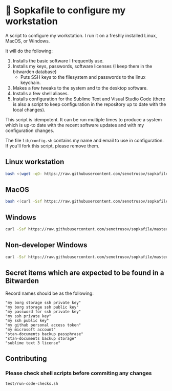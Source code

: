 # 🚞 Sopkafile to configure my workstation

A script to configure my workstation. I run it on a freshly installed Linux, MacOS, or Windows.

It will do the following:

1. Installs the basic software I frequently use.
2. Installs my keys, passwords, software licenses (I keep them in the bitwarden database)
	* Puts SSH keys to the filesystem and passwords to the linux keychain.
3. Makes a few tweaks to the system and to the desktop software.
4. Installs a few shell aliases.
5. Installs configuration for the Sublime Text and Visual Studio Code (there is also a script to keep configuration in the repository up to date with the local changes).

This script is idempotent. It can be run multiple times to produce a system which is up-to date with the recent software updates and with my configuration changes.

The file ``lib/config.sh`` contains my name and email to use in configuration. If you'll fork this script, please remove them.

## Linux workstation

```sh
bash <(wget -qO- https://raw.githubusercontent.com/senotrusov/sopkafile/master/deploy.sh)
```

## MacOS

```sh
bash <(curl -Ssf https://raw.githubusercontent.com/senotrusov/sopkafile/master/deploy.sh)
```

## Windows

```sh
curl -Ssf https://raw.githubusercontent.com/senotrusov/sopkafile/master/deploy.bat -o .deploy.bat && .deploy.bat
```

## Non-developer Windows

```sh
curl -Ssf https://raw.githubusercontent.com/senotrusov/sopkafile/master/deploy-non-developer.bat -o .deploy.bat && .deploy.bat
```

## Secret items which are expected to be found in a Bitwarden

Record names should be as the following:

<!-- # BITWARDEN-OBJECT: see list below -->

```
"my borg storage ssh private key"
"my borg storage ssh public key"
"my password for ssh private key"
"my ssh private key"
"my ssh public key"
"my github personal access token"
"my microsoft account"
"stan-documents backup passphrase"
"stan-documents backup storage"
"sublime text 3 license"
```

## Contributing

### Please check shell scripts before commiting any changes
```sh
test/run-code-checks.sh
```
